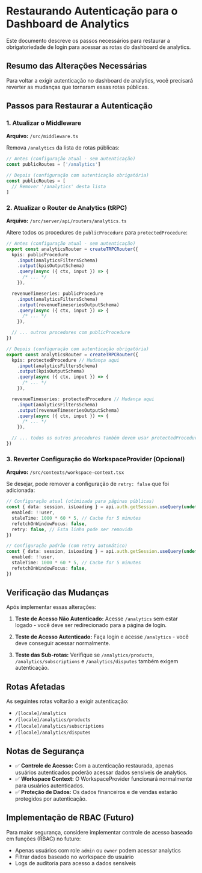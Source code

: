 # Restaurando Autenticação para o Dashboard de Analytics

Este documento descreve os passos necessários para restaurar a obrigatoriedade
de login para acessar as rotas do dashboard de analytics.

## Resumo das Alterações Necessárias

Para voltar a exigir autenticação no dashboard de analytics, você precisará
reverter as mudanças que tornaram essas rotas públicas.

## Passos para Restaurar a Autenticação

### 1. Atualizar o Middleware

**Arquivo:** `/src/middleware.ts`

Remova `/analytics` da lista de rotas públicas:

```typescript
// Antes (configuração atual - sem autenticação)
const publicRoutes = ['/analytics']

// Depois (configuração com autenticação obrigatória)
const publicRoutes = [
  // Remover '/analytics' desta lista
]
```

### 2. Atualizar o Router de Analytics (tRPC)

**Arquivo:** `/src/server/api/routers/analytics.ts`

Altere todos os procedures de `publicProcedure` para `protectedProcedure`:

```typescript
// Antes (configuração atual - sem autenticação)
export const analyticsRouter = createTRPCRouter({
  kpis: publicProcedure
    .input(analyticsFiltersSchema)
    .output(kpisOutputSchema)
    .query(async ({ ctx, input }) => {
      /* ... */
    }),

  revenueTimeseries: publicProcedure
    .input(analyticsFiltersSchema)
    .output(revenueTimeseriesOutputSchema)
    .query(async ({ ctx, input }) => {
      /* ... */
    }),

  // ... outros procedures com publicProcedure
})

// Depois (configuração com autenticação obrigatória)
export const analyticsRouter = createTRPCRouter({
  kpis: protectedProcedure // Mudança aqui
    .input(analyticsFiltersSchema)
    .output(kpisOutputSchema)
    .query(async ({ ctx, input }) => {
      /* ... */
    }),

  revenueTimeseries: protectedProcedure // Mudança aqui
    .input(analyticsFiltersSchema)
    .output(revenueTimeseriesOutputSchema)
    .query(async ({ ctx, input }) => {
      /* ... */
    }),

  // ... todos os outros procedures também devem usar protectedProcedure
})
```

### 3. Reverter Configuração do WorkspaceProvider (Opcional)

**Arquivo:** `/src/contexts/workspace-context.tsx`

Se desejar, pode remover a configuração de `retry: false` que foi adicionada:

```typescript
// Configuração atual (otimizada para páginas públicas)
const { data: session, isLoading } = api.auth.getSession.useQuery(undefined, {
  enabled: !!user,
  staleTime: 1000 * 60 * 5, // Cache for 5 minutes
  refetchOnWindowFocus: false,
  retry: false, // Esta linha pode ser removida
})

// Configuração padrão (com retry automático)
const { data: session, isLoading } = api.auth.getSession.useQuery(undefined, {
  enabled: !!user,
  staleTime: 1000 * 60 * 5, // Cache for 5 minutes
  refetchOnWindowFocus: false,
})
```

## Verificação das Mudanças

Após implementar essas alterações:

1. **Teste de Acesso Não Autenticado:** Acesse `/analytics` sem estar logado -
   você deve ser redirecionado para a página de login.

2. **Teste de Acesso Autenticado:** Faça login e acesse `/analytics` - você deve
   conseguir acessar normalmente.

3. **Teste das Sub-rotas:** Verifique se `/analytics/products`,
   `/analytics/subscriptions` e `/analytics/disputes` também exigem
   autenticação.

## Rotas Afetadas

As seguintes rotas voltarão a exigir autenticação:

- `/[locale]/analytics`
- `/[locale]/analytics/products`
- `/[locale]/analytics/subscriptions`
- `/[locale]/analytics/disputes`

## Notas de Segurança

- ✅ **Controle de Acesso:** Com a autenticação restaurada, apenas usuários
  autenticados poderão acessar dados sensíveis de analytics.
- ✅ **Workspace Context:** O WorkspaceProvider funcionará normalmente para
  usuários autenticados.
- ✅ **Proteção de Dados:** Os dados financeiros e de vendas estarão protegidos
  por autenticação.

## Implementação de RBAC (Futuro)

Para maior segurança, considere implementar controle de acesso baseado em
funções (RBAC) no futuro:

- Apenas usuários com role `admin` ou `owner` podem acessar analytics
- Filtrar dados baseado no workspace do usuário
- Logs de auditoria para acesso a dados sensíveis
